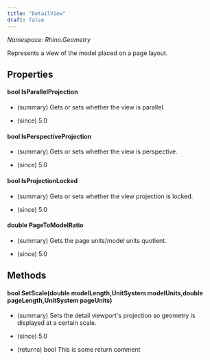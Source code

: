 ```yaml
---
title: "DetailView"
draft: false
---
```


*Namespace: Rhino.Geometry*

   Represents a view of the model placed on a page layout.
   
## Properties
#### bool IsParallelProjection
- (summary) 
     Gets or sets whether the view is parallel.
     
- (since) 5.0
#### bool IsPerspectiveProjection
- (summary) 
     Gets or sets whether the view is perspective.
     
- (since) 5.0
#### bool IsProjectionLocked
- (summary) 
     Gets or sets whether the view projection is locked.
     
- (since) 5.0
#### double PageToModelRatio
- (summary) 
     Gets the page units/model units quotient.
     
- (since) 5.0
## Methods
#### bool SetScale(double modelLength,UnitSystem modelUnits,double pageLength,UnitSystem pageUnits)
- (summary) 
     Sets the detail viewport's projection so geometry is displayed at a certain scale.
     
- (since) 5.0
- (returns) bool This is some return comment
